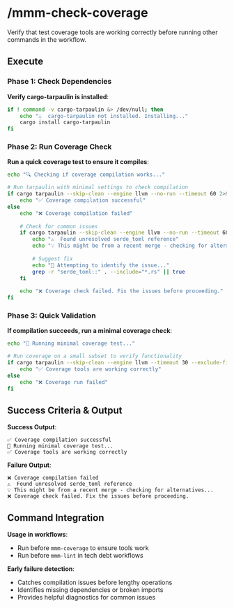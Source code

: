 # /mmm-check-coverage

Verify that test coverage tools are working correctly before running other commands in the workflow.

## Execute

### Phase 1: Check Dependencies

**Verify cargo-tarpaulin is installed**:
```bash
if ! command -v cargo-tarpaulin &> /dev/null; then
    echo "⚠️  cargo-tarpaulin not installed. Installing..."
    cargo install cargo-tarpaulin
fi
```

### Phase 2: Run Coverage Check

**Run a quick coverage test to ensure it compiles**:
```bash
echo "🔍 Checking if coverage compilation works..."

# Run tarpaulin with minimal settings to check compilation
if cargo tarpaulin --skip-clean --engine llvm --no-run --timeout 60 2>&1; then
    echo "✅ Coverage compilation successful"
else
    echo "❌ Coverage compilation failed"
    
    # Check for common issues
    if cargo tarpaulin --skip-clean --engine llvm --no-run --timeout 60 2>&1 | grep -q "serde_toml"; then
        echo "⚠️  Found unresolved serde_toml reference"
        echo "💡 This might be from a recent merge - checking for alternatives..."
        
        # Suggest fix
        echo "🔧 Attempting to identify the issue..."
        grep -r "serde_toml::" . --include="*.rs" || true
    fi
    
    echo "❌ Coverage check failed. Fix the issues before proceeding."
fi
```

### Phase 3: Quick Validation

**If compilation succeeds, run a minimal coverage check**:
```bash
echo "🧪 Running minimal coverage test..."

# Run coverage on a small subset to verify functionality
if cargo tarpaulin --skip-clean --engine llvm --timeout 30 --exclude-files "tests/*" 2>&1 | head -20; then
    echo "✅ Coverage tools are working correctly"
else
    echo "❌ Coverage run failed"
fi
```

## Success Criteria & Output

**Success Output**:
```
✅ Coverage compilation successful
🧪 Running minimal coverage test...
✅ Coverage tools are working correctly
```

**Failure Output**:
```
❌ Coverage compilation failed
⚠️  Found unresolved serde_toml reference
💡 This might be from a recent merge - checking for alternatives...
❌ Coverage check failed. Fix the issues before proceeding.
```

## Command Integration

**Usage in workflows**:
- Run before `mmm-coverage` to ensure tools work
- Run before `mmm-lint` in tech debt workflows

**Early failure detection**:
- Catches compilation issues before lengthy operations
- Identifies missing dependencies or broken imports
- Provides helpful diagnostics for common issues
